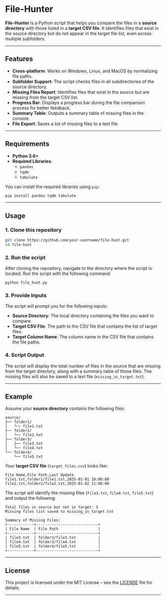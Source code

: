 # File-Hunter

**File-Hunter** is a Python script that helps you compare the files in a **source directory** with those listed in a **target CSV file**. It identifies files that exist in the source directory but do not appear in the target file list, even across multiple subfolders.

---

## Features

- **Cross-platform**: Works on Windows, Linux, and MacOS by normalizing file paths.
- **Subfolder Support**: The script checks files in all subdirectories of the source directory.
- **Missing Files Report**: Identifies files that exist in the source but are missing from the target CSV list.
- **Progress Bar**: Displays a progress bar during the file comparison process for better feedback.
- **Summary Table**: Outputs a summary table of missing files in the console.
- **File Export**: Saves a list of missing files to a text file.

---

## Requirements

- **Python 3.6+**
- **Required Libraries**:
  - `pandas`
  - `tqdm`
  - `tabulate`

You can install the required libraries using `pip`:

```bash
pip install pandas tqdm tabulate
```

---

## Usage

### 1. Clone this repository

```bash
git clone https://github.com/your-username/file-hunt.git
cd file-hunt
```

### 2. Run the script

After cloning the repository, navigate to the directory where the script is located. Run the script with the following command:

```bash
python file_hunt.py
```

### 3. Provide Inputs

The script will prompt you for the following inputs:

- **Source Directory**: The local directory containing the files you want to compare.
- **Target CSV File**: The path to the CSV file that contains the list of target files.
- **Target Column Name**: The column name in the CSV file that contains the file paths.

### 4. Script Output

The script will display the total number of files in the source that are missing from the target directory, along with a summary table of those files. The missing files will also be saved to a text file (`missing_in_target.txt`).

---

## Example

Assume your **source directory** contains the following files:

```
source/
├── folder1/
│   └── file1.txt
├── folder2/
│   └── file2.txt
├── folder3/
│   ├── file3.txt
│   └── file4.txt
└── folder4/
    └── file5.txt
```

Your **target CSV file** (`target_files.csv`) looks like:

```
File Name,File Path,Last Update
file1.txt,folder1/file1.txt,2025-01-01 10:00:00
file2.txt,folder2/file2.txt,2025-01-02 11:00:00
```

The script will identify the missing files (`file3.txt`, `file4.txt`, `file5.txt`) and output the following:

```
Total files in source but not in target: 3
Missing files list saved to missing_in_target.txt

Summary of Missing Files:
+------------+----------------------------+
| File Name  | File Path                  |
+------------+----------------------------+
| file3.txt  | folder3/file3.txt          |
| file4.txt  | folder3/file4.txt          |
| file5.txt  | folder4/file5.txt          |
+------------+----------------------------+
```

---

## License

This project is licensed under the MIT License – see the [LICENSE](LICENSE) file for details.

---
